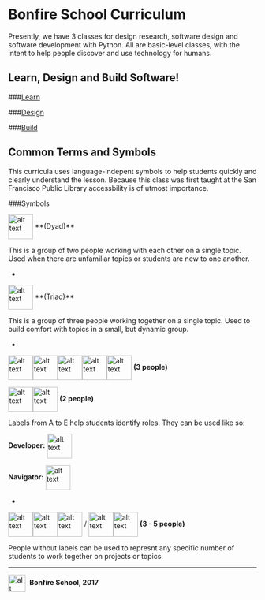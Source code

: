 # Bonfire School Curriculum

Presently, we have 3 classes for design research, software design and software development with Python. All are basic-level classes, with the intent to help people discover and use technology for humans.

Learn, Design and Build Software!
---------------------------------
###[Learn]()

###[Design]()

###[Build]()



Common Terms and Symbols
------------------------

This curricula uses language-indepent symbols to help students quickly and clearly understand the lesson. Because this class was first taught at the San Francisco Public Library accessbility is of utmost importance.

###Symbols

<img src="https://s3-us-west-1.amazonaws.com/www.bonfireschool.com/curriculum/dyad.svg" alt="alt text" width="50px" style="vertical-align:middle">
**(Dyad)**

This is a group of two people working with each other on a single topic. Used when there are unfamiliar topics or students are new to one another.

-

<img src="https://s3-us-west-1.amazonaws.com/www.bonfireschool.com/curriculum/triad.svg" alt="alt text" width="50px" style="vertical-align:middle">
**(Triad)**

This is a group of three people working together on a single topic. Used to build comfort with topics in a small, but dynamic group.

-

<img src="https://s3-us-west-1.amazonaws.com/www.bonfireschool.com/curriculum/person-a.svg" alt="alt text" width="50px" style="vertical-align:middle"><img src="https://s3-us-west-1.amazonaws.com/www.bonfireschool.com/curriculum/person-b.svg" alt="alt text" width="50px" style="vertical-align:middle"><img src="https://s3-us-west-1.amazonaws.com/www.bonfireschool.com/curriculum/person-c.svg" alt="alt text" width="50px" style="vertical-align:middle"><img src="https://s3-us-west-1.amazonaws.com/www.bonfireschool.com/curriculum/person-d.svg" alt="alt text" width="50px" style="vertical-align:middle"><img src="https://s3-us-west-1.amazonaws.com/www.bonfireschool.com/curriculum/person-e.svg" alt="alt text" width="50px" style="vertical-align:middle">
**(3 people)**

<img src="https://s3-us-west-1.amazonaws.com/www.bonfireschool.com/curriculum/person-a.svg" alt="alt text" width="50px" style="vertical-align:middle"><img src="https://s3-us-west-1.amazonaws.com/www.bonfireschool.com/curriculum/person-b.svg" alt="alt text" width="50px" style="vertical-align:middle">
**(2 people)**

Labels from A to E help students identify roles. They can be used like so:

**Developer:**
<img src="https://s3-us-west-1.amazonaws.com/www.bonfireschool.com/curriculum/person-a.svg" alt="alt text" width="50px" style="vertical-align:middle">

**Navigator:**
<img src="https://s3-us-west-1.amazonaws.com/www.bonfireschool.com/curriculum/person-b.svg" alt="alt text" width="50px" style="vertical-align:middle">

-

<img src="https://s3-us-west-1.amazonaws.com/www.bonfireschool.com/curriculum/person.svg" alt="alt text" width="50px" style="vertical-align:middle"><img src="https://s3-us-west-1.amazonaws.com/www.bonfireschool.com/curriculum/person.svg" alt="alt text" width="50px" style="vertical-align:middle"><img src="https://s3-us-west-1.amazonaws.com/www.bonfireschool.com/curriculum/person.svg" alt="alt text" width="50px" style="vertical-align:middle"> / <img src="https://s3-us-west-1.amazonaws.com/www.bonfireschool.com/curriculum/person.svg" alt="alt text" width="50px" style="vertical-align:middle"><img src="https://s3-us-west-1.amazonaws.com/www.bonfireschool.com/curriculum/person.svg" alt="alt text" width="50px" style="vertical-align:middle"> **(3 - 5 people)**

People without labels can be used to represnt any specific number of students to work together on projects or topics.

---

<img src="https://s3-us-west-1.amazonaws.com/www.bonfireschool.com/curriculum/bonfireschool-logo.svg" alt="alt text" width="35px" style="vertical-align:middle">&nbsp;
**Bonfire School, 2017**




